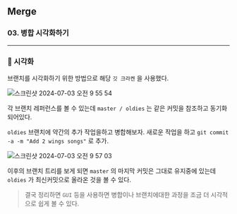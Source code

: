 ## Merge

### 03. 병합 시각화하기

---

### 📌 시각화

브랜치를 시각화하기 위한 방법으로 해당 `깃 크라켄` 을 사용했다.

![스크린샷 2024-07-03 오전 9 55 54](https://github.com/chromeheartz/TIL/assets/95161113/4c3db672-15fe-4cdf-ac8a-bfe510f68f5e)

각 브랜치 레퍼런스를 볼 수 있는데
`master / oldies` 는 같은 커밋을 참조하고 동기화 되어있다.

`oldies` 브랜치에 약간의 추가 작업을하고 병합해보자. 새로운 작업을 하고 `git commit -a -m "Add 2 wings songs"` 로 추가.

![스크린샷 2024-07-03 오전 9 57 03](https://github.com/chromeheartz/TIL/assets/95161113/dce5fad1-9c53-4318-afe9-29df6399a570)

이후의 브랜치 트리를 보게 되면 `master` 의 마지막 커밋은 그대로 유지중에 있는데 `oldies` 가 최신커밋으로 올라온 것을 볼 수 있다.

> 결국 정리하면 `GUI` 등을 사용하면 병합이나 브랜치에대한 과정을 조금 더 시각적으로 쉽게 볼 수 있다.
